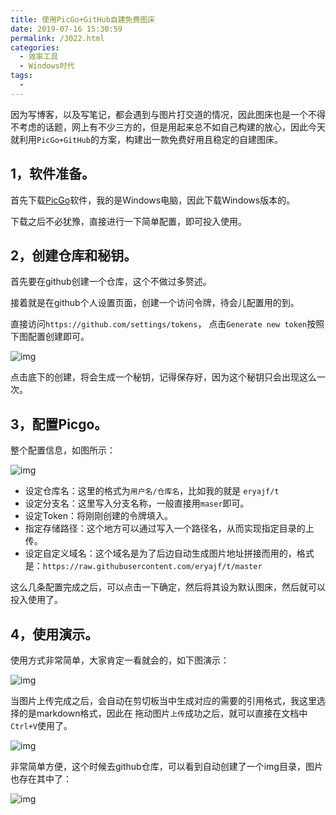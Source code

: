 ```yaml
---
title: 使用PicGo+GitHub自建免费图床
date: 2019-07-16 15:30:59
permalink: /3022.html
categories:
  - 效率工具
  - Windows时代
tags:
  - 
---
```


因为写博客，以及写笔记，都会遇到与图片打交道的情况，因此图床也是一个不得不考虑的话题，网上有不少三方的，但是用起来总不如自己构建的放心，因此今天就利用`PicGo+GitHub`的方案，构建出一款免费好用且稳定的自建图床。

## 1，软件准备。

首先下载[PicGo](https://github.com/Molunerfinn/PicGo/releases)软件，我的是Windows电脑，因此下载Windows版本的。

下载之后不必犹豫，直接进行一下简单配置，即可投入使用。

## 2，创建仓库和秘钥。

首先要在github创建一个仓库，这个不做过多赘述。

接着就是在github个人设置页面，创建一个访问令牌，待会儿配置用的到。

直接访问`https://github.com/settings/tokens`， 点击`Generate new token`按照下图配置创建即可。

![img](https://ae01.alicdn.com/kf/HTB13OTjaAP2gK0jSZPx761cQpXat.png)

点击底下的创建，将会生成一个秘钥，记得保存好，因为这个秘钥只会出现这么一次。

## 3，配置Picgo。

整个配置信息，如图所示：

![img](https://cdn.jsdelivr.net/gh/eryajf/t@master/t/20191211184224.png)

- 设定仓库名：这里的格式为`用户名/仓库名`，比如我的就是 `eryajf/t`
- 设定分支名：这里写入分支名称，一般直接用`maser`即可。
- 设定Token：将刚刚创建的令牌填入。
- 指定存储路径：这个地方可以通过写入一个路径名，从而实现指定目录的上传。
- 设定自定义域名：这个域名是为了后边自动生成图片地址拼接而用的，格式是：`https://raw.githubusercontent.com/eryajf/t/master`

这么几条配置完成之后，可以点击一下确定，然后将其设为默认图床，然后就可以投入使用了。

## 4，使用演示。

使用方式非常简单，大家肯定一看就会的，如下图演示：

![img](https://cdn.jsdelivr.net/gh/eryajf/t@master/t/20191211184337.gif)

当图片上传完成之后，会自动在剪切板当中生成对应的需要的引用格式，我这里选择的是markdown格式，因此在 拖动图片`上传`成功之后，就可以直接在文档中`Ctrl+V`使用了。

![img](https://cdn.jsdelivr.net/gh/eryajf/t@master/t/2019121118446.png)

非常简单方便，这个时候去github仓库，可以看到自动创建了一个img目录，图片也存在其中了：

![img](https://cdn.jsdelivr.net/gh/eryajf/t@master/t/2019121118458.png)
